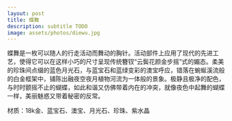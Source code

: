 ```yaml
---
layout: post
title: 蝶舞
description: subtitle TODO
image: assets/photos/diewu.jpg
---
```


蝶舞是一枚可以随人的行走活动而舞动的胸针。活动部件上应用了现代的先进工艺，使得它可以在这样小巧的尺寸呈现传统簪钗“云鬓花颜金步摇”式的媚态。柔美的珍珠间点缀的蓝色月光石，与蓝宝石和蓝绿变彩的澳宝呼应，错落在蜿蜒溪流般的白金框架中，铺陈出融夜空夜月植物河流为一体般的景象。极静且极净的配色，与时时颤摇不止的蝴蝶，如此和谐又仿佛带着内在的冲突，就像夜色中起舞的蝴蝶一样，美丽魅惑又带着秘密的反常。

材质：18k金、蓝宝石、澳宝、月光石、珍珠、紫水晶